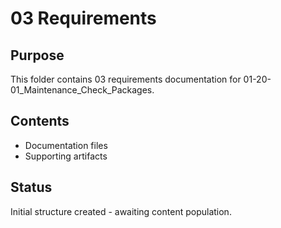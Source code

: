# 03 Requirements

## Purpose
This folder contains 03 requirements documentation for 01-20-01_Maintenance_Check_Packages.

## Contents
- Documentation files
- Supporting artifacts

## Status
Initial structure created - awaiting content population.
